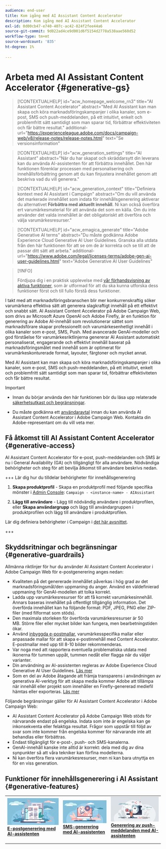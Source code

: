 ```yaml
---
audience: end-user
title: Kom igång med AI Assistant Content Accelerator
description: Kom igång med AI Assistant Content Accelerator
exl-id: 0d00cb47-e740-407c-ac42-824f2fee44a6
source-git-commit: 9d022ad4ce9d001d6f5154d2778a538aae560d52
workflow-type: tm+mt
source-wordcount: '835'
ht-degree: 1%

---
```


# Arbeta med AI Assistant Content Accelerator  {#generative-gs}

>[!CONTEXTUALHELP]
>id="acw_homepage_welcome_rn3"
>title="AI Assistant Content Accelerator"
>abstract="Med AI Assistant kan man skapa och köra marknadsföringskampanjer i olika kanaler, som e-post, SMS och push-meddelanden, på ett intuitivt, enkelt och problemfritt sätt samtidigt som man sparar tid, förbättrar effektiviteten och får bättre resultat."
>additional-url="https://experienceleague.adobe.com/docs/campaign-web/v8/release-notes/release-notes.html" text="Se versionsinformation"


>[!CONTEXTUALHELP]
>id="acw_generation_settings"
>title="AI Assistant"
>abstract="När du har skapat och skräddarsytt din leverans kan du använda AI-assistenten för att förbättra innehållet. Den här funktionen förenklar processen med personalisering och innehållsförbättring genom att du kan finjustera innehållet genom att beskriva vad du vill generera."


>[!CONTEXTUALHELP]
>id="acw_generation_context"
>title="Definiera kontext med AI Assistant i Campaign"
>abstract="Om du vill använda det markerade innehållet som indata för innehållsgenerering aktiverar du alternativet **Förbättra med aktuellt innehåll**. Ni kan också överföra ert varumärkesmaterial för att använda det som en källa. Om du inte använder det valda innehållet är det obligatoriskt att överföra och välja varumärkesresurser."

>[!CONTEXTUALHELP]
>id="acw_emagica_generate"
>title="Adobe Generative AI terms"
>abstract="Du måste godkänna Adobe Experience Cloud Generative AI User Guidelines. Granska alla utdata från den här funktionen för att se om de är korrekta och se till att de passar ditt sätt att arbeta."
>additional-url="https://www.adobe.com/legal/licenses-terms/adobe-gen-ai-user-guidelines.html" text="Adobe Generative AI User Guidelines"

>[!INFO]
>
>Fördjupa dig i en praktisk upplevelse med [vår förhandsvisning av aktiva funktioner](https://experienceleague.adobe.com/en/apps/journey-optimizer/ai-assistant-content-accelerator), som är utformad för att du ska kunna utforska dess funktioner först och till fullo förstå dess funktioner.


I takt med att marknadsföringsbranschen blir mer konkurrenskraftig söker varumärkena effektiva sätt att generera slagkraftigt innehåll på ett effektivt och snabbt sätt. AI Assistant Content Accelerator på Adobe Campaign Web, som drivs av Microsoft Azure OpenAI och Adobe Firefly, är en funktion för generering av Adobe AI-innehåll som revolutionerar sättet som marknadsförare skapar professionellt och varumärkesenhetligt innehåll i olika kanaler som e-post, SMS, Push. Med avancerade GenAI-modeller och god förståelse för varumärkesriktlinjerna genererar AI Assistant automatiskt personaliserat, engagerande och effektivt innehåll baserat på marknadsföringsmålet med innehåll som är optimerat för varumärkeskonturerade format, layouter, färgtoner och mycket annat.

Med AI Assistant kan man skapa och köra marknadsföringskampanjer i olika kanaler, som e-post, SMS och push-meddelanden, på ett intuitivt, enkelt och problemfritt sätt samtidigt som man sparar tid, förbättrar effektiviteten och får bättre resultat.

>[!IMPORTANT]
>
>* Innan du börjar använda den här funktionen bör du läsa upp relaterade [säkerhetsutkast och begränsningar](#generative-guardrails).
>
>* Du måste godkänna ett [användaravtal](https://www.adobe.com/legal/licenses-terms/adobe-dx-gen-ai-user-guidelines.html) innan du kan använda AI Assistant Content Accelerator i Adobe Campaign Web. Kontakta din Adobe-representant om du vill veta mer.

## Få åtkomst till AI Assistant Content Accelerator {#generative-access}

AI Assistant Content Accelerator för e-post, push-meddelanden och SMS är nu i General Availability (GA) och tillgängligt för alla användare. Nödvändiga behörigheter och steg för att bevilja åtkomst till användare beskrivs nedan.

+++  Lär dig hur du tilldelar behörigheter för innehållsgenerering

1. **Skapa produktprofil** - Skapa en produktprofil med följande specifika mönster i [Admin Console](https://stage.adminconsole.adobe.com/):
   `Campaign - <instance-name> - AIAssistant`

1. **Lägg till användare** - Lägg till nödvändig användare i produktprofilen,
eller
   **Skapa användargrupp** och lägg till användargruppen i produktprofilen och lägg till användare i produktprofilen.

Lär dig definiera behörigheter i Campaign i [det här avsnittet](../get-started/permissions.md).

+++

## Skyddsritningar och begränsningar {#generative-guardrails}

Allmänna riktlinjer för hur du använder AI Assistant Content Accelerator i Adobe Campaign Web för e-postgenerering anges nedan:

* Kvaliteten på det genererade innehållet påverkas i hög grad av det marknadsföringsmål/den uppmaning du anger. Använd en väldefinierad uppmaning för GenAI-modellen att tolka korrekt. 
* Ladda upp varumärkesresurser för att få korrekt varumärkesinnehåll. Annars baseras innehållet på offentligt tillgänglig information. Det överförda innehållet kan ha följande format: PDF, JPEG, PNG eller ZIP-filer (med filformat som stöds).
* Den maximala storleken för överförda varumärkesresurser är 50 MB. Större filer eller mycket bilder kan fungera, men bearbetningstiden ökar.
* Använd [inbyggda e-postmallar](../email/create-email-templates.md), varumärkesspecifika mallar eller anpassade mallar för att skapa e-postinnehåll med Content Accelerator. E-postmallar med upp till 8-10 bilder rekommenderas.
* Var noga med att rapportera eventuella problematiska utdata med ikonerna för tummen uppåt, tummen nedåt eller flagga när du väljer varianter.
* Din användning av AI-assistenten regleras av Adobe Experience Cloud Generative AI User Guidelines. [Läs mer](https://www.adobe.com/legal/licenses-terms/adobe-dx-gen-ai-user-guidelines.html)
* Som en del av Adobe åtagande att främja transparens i användningen av generativa AI-verktyg för att skapa media kommer Adobe att tillämpa  när innehåll eller projekt som innehåller en Firefly-genererad mediefil hämtas eller exporteras. [Läs mer](https://helpx.adobe.com/firefly/using/content-credentials.html)

Följande begränsningar gäller för AI Assistant Content Accelerator i Adobe Campaign Web:

* AI Assistant Content Accelerator på Adobe Campaign Web stöds för närvarande endast på engelska. Indata som inte är engelska kan ge inkonsekventa eller felaktiga resultat. Frågor som uppstår till följd av svar som inte kommer från engelska kommer för närvarande inte att behandlas eller förbättras.
* Endast tillgängligt för e-post-, push- och SMS-kanalerna.
* GenAI-innehåll kanske inte alltid är korrekt: dela med dig av dina synpunkter så att våra tekniker kan förfina modellerna.
* Ni kan överföra flera varumärkesresurser, men ni kan bara utnyttja en för en viss generation.

## Funktioner för innehållsgenerering i AI Assistant {#generative-features}

<table style="table-layout:fixed"><tr style="border: 0;">
<td>
<a href="generative-content.md">
<img alt="E-postgenerering" src="assets/do-not-localize/text-genai.jpeg">
</a>
<div>
<a href="generative-content.md"><strong>E-postgenerering med AI-assistenten</strong></a>
</div>
<p>
</td>
<td>
<a href="generative-sms.md">
<img alt="SMS-generering" src="assets/do-not-localize/image-genai.jpeg">
</a>
<div><a href="generative-sms.md"><strong>SMS-generering med AI-assistenten</strong>
</div>
<p>
</td>
<td>
<a href="generative-push.md">
<img alt="Push-generering" src="assets/do-not-localize/email-genai.jpeg">
</a>
<div>
<a href="generative-push.md"><strong>Generering av push-meddelanden med AI-assistenten</strong></a>
</div>
<p></td>
</tr></table>
